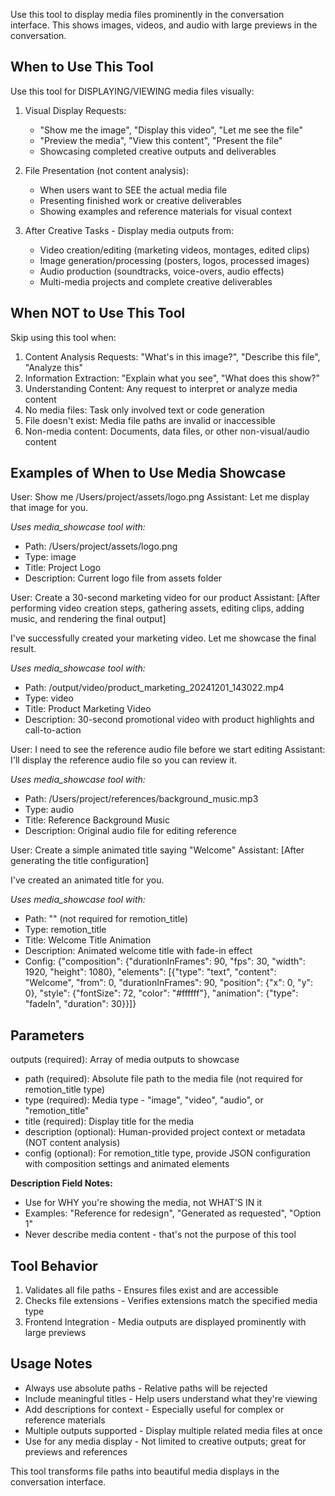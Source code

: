 Use this tool to display media files prominently in the conversation interface. This shows images, videos, and audio with large previews in the conversation.

## When to Use This Tool

Use this tool for DISPLAYING/VIEWING media files visually:

1. Visual Display Requests:
   - "Show me the image", "Display this video", "Let me see the file"
   - "Preview the media", "View this content", "Present the file"
   - Showcasing completed creative outputs and deliverables

2. File Presentation (not content analysis):
   - When users want to SEE the actual media file
   - Presenting finished work or creative deliverables
   - Showing examples and reference materials for visual context

3. After Creative Tasks - Display media outputs from:
   - Video creation/editing (marketing videos, montages, edited clips)
   - Image generation/processing (posters, logos, processed images)
   - Audio production (soundtracks, voice-overs, audio effects)
   - Multi-media projects and complete creative deliverables

## When NOT to Use This Tool

Skip using this tool when:
1. Content Analysis Requests: "What's in this image?", "Describe this file", "Analyze this"
2. Information Extraction: "Explain what you see", "What does this show?"
3. Understanding Content: Any request to interpret or analyze media content
4. No media files: Task only involved text or code generation  
5. File doesn't exist: Media file paths are invalid or inaccessible
6. Non-media content: Documents, data files, or other non-visual/audio content

## Examples of When to Use Media Showcase

<example>
User: Show me /Users/project/assets/logo.png
Assistant: Let me display that image for you.

*Uses media_showcase tool with:*
- Path: /Users/project/assets/logo.png
- Type: image
- Title: Project Logo
- Description: Current logo file from assets folder
</example>

<example>
User: Create a 30-second marketing video for our product
Assistant: [After performing video creation steps, gathering assets, editing clips, adding music, and rendering the final output]

I've successfully created your marketing video. Let me showcase the final result.

*Uses media_showcase tool with:*
- Path: /output/video/product_marketing_20241201_143022.mp4
- Type: video
- Title: Product Marketing Video
- Description: 30-second promotional video with product highlights and call-to-action
</example>

<example>
User: I need to see the reference audio file before we start editing
Assistant: I'll display the reference audio file so you can review it.

*Uses media_showcase tool with:*
- Path: /Users/project/references/background_music.mp3
- Type: audio
- Title: Reference Background Music
- Description: Original audio file for editing reference
</example>

<example>
User: Create a simple animated title saying "Welcome"
Assistant: [After generating the title configuration]

I've created an animated title for you.

*Uses media_showcase tool with:*
- Path: "" (not required for remotion_title)
- Type: remotion_title
- Title: Welcome Title Animation
- Description: Animated welcome title with fade-in effect
- Config: {"composition": {"durationInFrames": 90, "fps": 30, "width": 1920, "height": 1080}, "elements": [{"type": "text", "content": "Welcome", "from": 0, "durationInFrames": 90, "position": {"x": 0, "y": 0}, "style": {"fontSize": 72, "color": "#ffffff"}, "animation": {"type": "fadeIn", "duration": 30}}]}
</example>

## Parameters

outputs (required): Array of media outputs to showcase
- path (required): Absolute file path to the media file (not required for remotion_title type)
- type (required): Media type - "image", "video", "audio", or "remotion_title"
- title (required): Display title for the media
- description (optional): Human-provided project context or metadata (NOT content analysis)
- config (optional): For remotion_title type, provide JSON configuration with composition settings and animated elements

**Description Field Notes:**
- Use for WHY you're showing the media, not WHAT'S IN it
- Examples: "Reference for redesign", "Generated as requested", "Option 1"  
- Never describe media content - that's not the purpose of this tool

## Tool Behavior

1. Validates all file paths - Ensures files exist and are accessible
2. Checks file extensions - Verifies extensions match the specified media type
3. Frontend Integration - Media outputs are displayed prominently with large previews

## Usage Notes

- Always use absolute paths - Relative paths will be rejected
- Include meaningful titles - Help users understand what they're viewing  
- Add descriptions for context - Especially useful for complex or reference materials
- Multiple outputs supported - Display multiple related media files at once
- Use for any media display - Not limited to creative outputs; great for previews and references

This tool transforms file paths into beautiful media displays in the conversation interface.